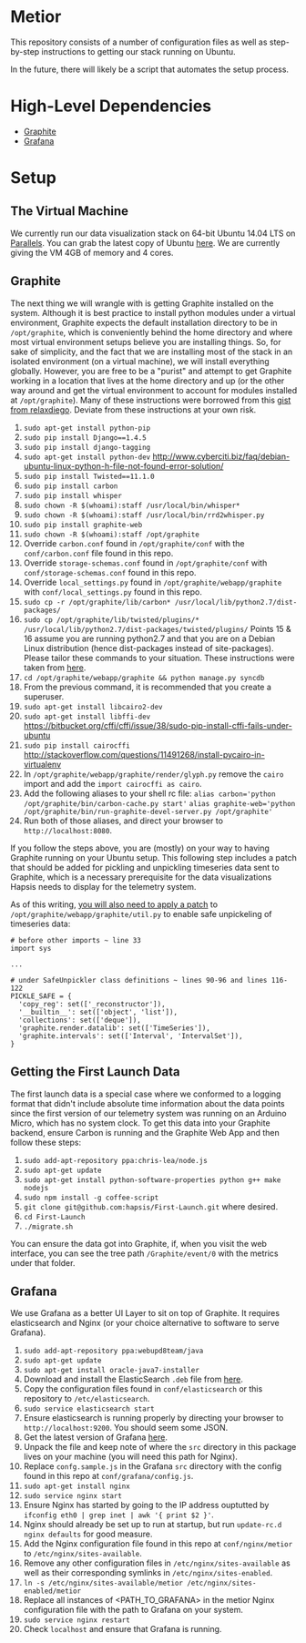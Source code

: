 # Metior

This repository consists of a number of configuration files as well as
step-by-step instructions to getting our stack running on Ubuntu.

In the future, there will likely be a script that automates the setup
process.

# High-Level Dependencies

* [Graphite](http://graphite.wikidot.com/)
* [Grafana](https://github.com/grafana/grafana)

# Setup

## The Virtual Machine

We currently run our data visualization stack on 64-bit Ubuntu 14.04 LTS on
[Parallels](http://www.parallels.com/). You can grab the latest copy of Ubuntu
[here](http://www.ubuntu.com/download/desktop/). We are currently giving the VM
4GB of memory and 4 cores.

## Graphite

The next thing we will wrangle with is getting Graphite installed on the
system. Although it is best practice to install python modules under a
virtual environment, Graphite expects the default installation directory to be
in `/opt/graphite`, which is conveniently behind the home directory and where
most virtual environment setups believe you are installing things. So, for sake
of simplicity, and the fact that we are installing most of the stack in an
isolated environment (on a virtual machine), we will install everything globally.
However, you are free to be a "purist" and attempt to get Graphite working in
a location that lives at the home directory and up (or the other way around and
get the virtual environment to account for modules installed at `/opt/graphite`).
Many of these instructions were borrowed from this
[gist from relaxdiego](https://gist.github.com/relaxdiego/7539911). Deviate from
these instructions at your own risk.


1. `sudo apt-get install python-pip`
2. `sudo pip install Django==1.4.5`
3. `sudo pip install django-tagging`
4. `sudo apt-get install python-dev` http://www.cyberciti.biz/faq/debian-ubuntu-linux-python-h-file-not-found-error-solution/
5. `sudo pip install Twisted==11.1.0`
6. `sudo pip install carbon`
7. `sudo pip install whisper`
8. `sudo chown -R $(whoami):staff /usr/local/bin/whisper*`
9. `sudo chown -R $(whoami):staff /usr/local/bin/rrd2whisper.py`
10. `sudo pip install graphite-web`
11. `sudo chown -R $(whoami):staff /opt/graphite`
12. Override `carbon.conf` found in `/opt/graphite/conf` with the
`conf/carbon.conf` file found in this repo.
13. Override `storage-schemas.conf` found in `/opt/graphite/conf` with
`conf/storage-schemas.conf` found in this repo.
14. Override `local_settings.py` found in `/opt/graphite/webapp/graphite` with
`conf/local_settings.py` found in this repo.
15. `sudo cp -r /opt/graphite/lib/carbon* /usr/local/lib/python2.7/dist-packages/`
16. `sudo cp /opt/graphite/lib/twisted/plugins/* /usr/local/lib/python2.7/dist-packages/twisted/plugins/`
Points 15 & 16 assume you are running python2.7 and that you are on a Debian
Linux distribution (hence dist-packages instead of site-packages). Please tailor
these commands to your situation. These instructions were taken from
[here](http://amin.bitbucket.org/posts/graphite-mac-homebrew.html).
17. `cd /opt/graphite/webapp/graphite && python manage.py syncdb`
18. From the previous command, it is recommended that you create a superuser.
19. `sudo apt-get install libcairo2-dev`
20. `sudo apt-get install libffi-dev`
https://bitbucket.org/cffi/cffi/issue/38/sudo-pip-install-cffi-fails-under-ubuntu
21. `sudo pip install cairocffi`
http://stackoverflow.com/questions/11491268/install-pycairo-in-virtualenv
22. In `/opt/graphite/webapp/graphite/render/glyph.py` remove the `cairo` import
and add the `import cairocffi as cairo`.
23. Add the following aliases to your shell rc file:
`alias carbon='python /opt/graphite/bin/carbon-cache.py start'`
`alias graphite-web='python /opt/graphite/bin/run-graphite-devel-server.py /opt/graphite'`
24. Run both of those aliases, and direct your browser to `http://localhost:8080`.

If you follow the steps above, you are (mostly) on your way to having Graphite
running on your Ubuntu setup. This following step includes a patch that should be
added for pickling and unpickling timeseries data sent to Graphite, which is a
necessary prerequisite for the data visualizations Hapsis needs to display for
the telemetry system.

As of this writing,
[you will also need to apply a patch](https://github.com/graphite-project/graphite-web/issues/608)
to `/opt/graphite/webapp/graphite/util.py` to enable safe unpickeling of timeseries
data:

```
# before other imports ~ line 33
import sys

...

# under SafeUnpickler class definitions ~ lines 90-96 and lines 116-122
PICKLE_SAFE = {
  'copy_reg': set(['_reconstructor']),
  '__builtin__': set(['object', 'list']),
  'collections': set(['deque']),
  'graphite.render.datalib': set(['TimeSeries']),
  'graphite.intervals': set(['Interval', 'IntervalSet']),
}
```

## Getting the First Launch Data

The first launch data is a special case where we conformed to a logging format
that didn't include absolute time information about the data points since the
first version of our telemetry system was running on an Arduino Micro, which has
no system clock. To get this data into your Graphite backend, ensure Carbon is
running and the Graphite Web App and then follow these steps:


1. `sudo add-apt-repository ppa:chris-lea/node.js`
2. `sudo apt-get update`
3. `sudo apt-get install python-software-properties python g++ make nodejs`
4. `sudo npm install -g coffee-script`
5. `git clone git@github.com:hapsis/First-Launch.git` where desired.
6. `cd First-Launch`
7. `./migrate.sh`

You can ensure the data got into Graphite, if, when you visit the web
interface, you can see the tree path `/Graphite/event/0` with the metrics
under that folder.

## Grafana

We use Grafana as a better UI Layer to sit on top of Graphite. It requires
elasticsearch and Nginx (or your choice alternative to software to serve
Grafana).

1. `sudo add-apt-repository ppa:webupd8team/java`
2. `sudo apt-get update`
3. `sudo apt-get install oracle-java7-installer`
4. Download and install the ElasticSearch `.deb` file from
[here](http://www.elasticsearch.org/download/).
5. Copy the configuration files found in `conf/elasticsearch` or this repository
to `/etc/elasticsearch`.
6. `sudo service elasticsearch start`
7. Ensure elasticsearch is running properly by directing your browser to
`http://localhost:9200`. You should seem some JSON.
8. Get the latest version of Grafana [here](http://grafana.org/download/).
9. Unpack the file and keep note of where the `src` directory in this package
lives on your machine (you will need this path for Nginx).
10. Replace `confg.sample.js` in the Grafana `src` directory with the config
found in this repo at `conf/grafana/config.js`.
11. `sudo apt-get install nginx`
12. `sudo service nginx start`
13. Ensure Nginx has started by going to the IP address ouptutted by
`ifconfig eth0 | grep inet | awk '{ print $2 }'`.
14. Nginx should already be set up to run at startup, but run
`update-rc.d nginx defaults` for good measure.
15. Add the Nginx configuration file found in this repo at `conf/nginx/metior` to
`/etc/nginx/sites-available`.
16. Remove any other configuration files in `/etc/nginx/sites-available` as well
as their corresponding symlinks in `/etc/nginx/sites-enabled`.
17. `ln -s /etc/nginx/sites-available/metior /etc/nginx/sites-enabled/metior`
18. Replace all instances of <PATH_TO_GRAFANA> in the metior Nginx configuration
file with the path to Grafana on your system.
19. `sudo service nginx restart`
20. Check `localhost` and ensure that Grafana is running.
